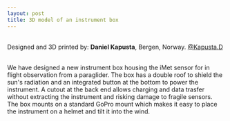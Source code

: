 ```yaml
---
layout: post
title: 3D model of an instrument box
---
```



<babylon model="{{site.baseurl}}/assets/gltf/box.gltf" templates.main.params.fill-screen="false"></babylon>
<br/>
Designed and 3D printed by: **Daniel Kapusta**, Bergen, Norway. <a href="https://www.instagram.com/kapusta.d">@Kapusta.D</a>

<br/>
We have designed a new instrument box housing the iMet sensor for in flight observation from a paraglider. The box has a double roof to shield the sun's radiation and an integrated button at the bottom to power the instrument. A cutout at the back end allows charging and data trasfer without extracting the instrument and risking damage to fragile sensors. The box mounts on a standard GoPro mount which makes it easy to place the instrument on a helmet and tilt it into the wind.
